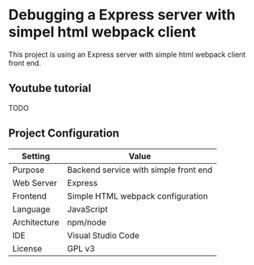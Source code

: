 # Debugging a Express server with simpel html webpack client
This project is using an Express server with simple html webpack client front end.

## Youtube tutorial
TODO

## Project Configuration
| Setting | Value |
| --- | --- |
| Purpose | Backend service with simple front end |
| Web Server | Express |
| Frontend | Simple HTML webpack configuration |
| Language | JavaScript |
| Architecture | npm/node |
| IDE | Visual Studio Code |
| License | GPL v3 |
